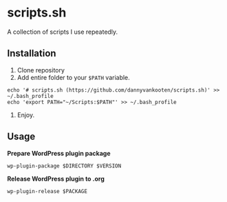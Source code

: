 # scripts.sh

A collection of scripts I use repeatedly.

## Installation

1. Clone repository
1. Add entire folder to your `$PATH` variable.
```shell
echo '# scripts.sh (https://github.com/dannyvankooten/scripts.sh)' >> ~/.bash_profile
echo 'export PATH="~/Scripts:$PATH"' >> ~/.bash_profile
```
1. Enjoy.

## Usage

**Prepare WordPress plugin package**

```shell
wp-plugin-package $DIRECTORY $VERSION
```

**Release WordPress plugin to .org**

```shell
wp-plugin-release $PACKAGE
```
